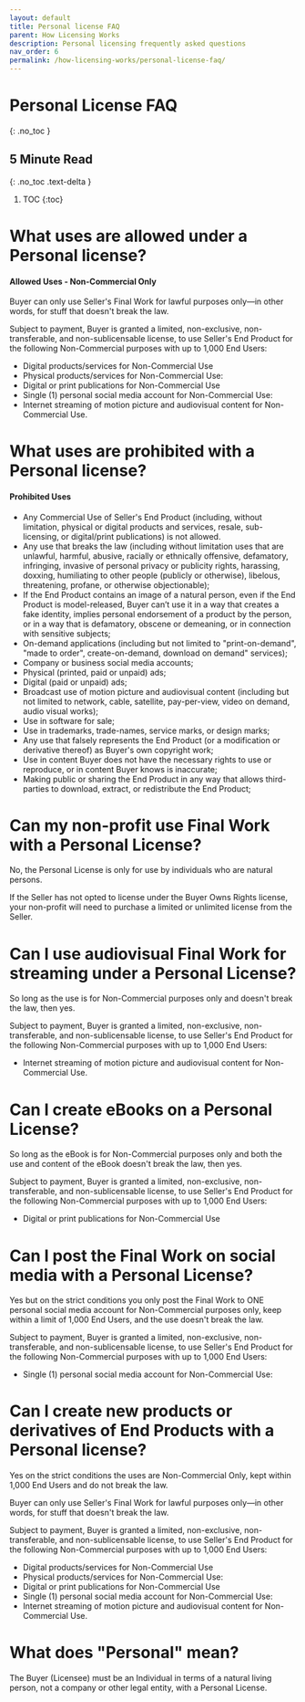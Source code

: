 ```yaml
---
layout: default
title: Personal license FAQ
parent: How Licensing Works
description: Personal licensing frequently asked questions
nav_order: 6
permalink: /how-licensing-works/personal-license-faq/
---
```


# Personal License FAQ
{: .no_toc }

## 5 Minute Read
{: .no_toc .text-delta }

1. TOC
{:toc}

# What uses are allowed under a Personal license?

#### Allowed Uses - Non-Commercial Only

Buyer can only use Seller's Final Work for lawful purposes only—in other words, for stuff that doesn't break the law.

Subject to payment, Buyer is granted a limited, non-exclusive, non-transferable, and non-sublicensable license, to use Seller's End Product for the following Non-Commercial purposes with up to 1,000 End Users:

* Digital products/services for Non-Commercial Use
* Physical products/services for Non-Commercial Use:
* Digital or print publications for Non-Commercial Use
* Single (1) personal social media account for Non-Commercial Use:
* Internet streaming of motion picture and audiovisual content for Non-Commercial Use.

# What uses are prohibited with a Personal license?

#### Prohibited Uses

* Any Commercial Use of Seller's End Product (including, without limitation, physical or digital products and services, resale, sub-licensing, or digital/print publications) is not allowed.
* Any use that breaks the law (including without limitation uses that are unlawful, harmful, abusive, racially or ethnically offensive, defamatory, infringing, invasive of personal privacy or publicity rights, harassing, doxxing, humiliating to other people (publicly or otherwise), libelous, threatening, profane, or otherwise objectionable);
* If the End Product contains an image of a natural person, even if the End Product is model-released, Buyer can’t use it in a way that creates a fake identity, implies personal endorsement of a product by the person, or in a way that is defamatory, obscene or demeaning, or in connection with sensitive subjects;
* On-demand applications (including but not limited to "print-on-demand", "made to order", create-on-demand, download on demand" services);
* Company or business social media accounts;
* Physical (printed, paid or unpaid) ads;
* Digital (paid or unpaid) ads;
* Broadcast use of motion picture and audiovisual content (including but not limited to network, cable, satellite, pay-per-view, video on demand, audio visual works);
* Use in software for sale;
* Use in trademarks, trade-names, service marks, or design marks;
* Any use that falsely represents the End Product (or a modification or derivative thereof) as Buyer's own copyright work;
* Use in content Buyer does not have the necessary rights to use or reproduce, or in content Buyer knows is inaccurate;
* Making public or sharing the End Product in any way that allows third-parties to download, extract, or redistribute the End Product;

# Can my non-profit use Final Work with a Personal License?

No, the Personal License is only for use by individuals who are natural persons.

If the Seller has not opted to license under the Buyer Owns Rights license, your non-profit will need to purchase a limited or unlimited license from the Seller.

# Can I use audiovisual Final Work for streaming under a Personal License?

So long as the use is for Non-Commercial purposes only and doesn't break the law, then yes.

Subject to payment, Buyer is granted a limited, non-exclusive, non-transferable, and non-sublicensable license, to use Seller's End Product for the following Non-Commercial purposes with up to 1,000 End Users:

* Internet streaming of motion picture and audiovisual content for Non-Commercial Use.

# Can I create eBooks on a Personal License?

So long as the eBook is for Non-Commercial purposes only and both the use and content of the eBook doesn't break the law, then yes.

Subject to payment, Buyer is granted a limited, non-exclusive, non-transferable, and non-sublicensable license, to use Seller's End Product for the following Non-Commercial purposes with up to 1,000 End Users:

* Digital or print publications for Non-Commercial Use

# Can I post the Final Work on social media with a Personal License?

Yes but on the strict conditions you only post the Final Work to ONE personal social media account for Non-Commercial purposes only, keep within a limit of 1,000 End Users, and the use doesn't break the law.

Subject to payment, Buyer is granted a limited, non-exclusive, non-transferable, and non-sublicensable license, to use Seller's End Product for the following Non-Commercial purposes with up to 1,000 End Users:

* Single (1) personal social media account for Non-Commercial Use:

# Can I create new products or derivatives of End Products with a Personal license?

Yes on the strict conditions the uses are Non-Commercial Only, kept within 1,000 End Users and do not break the law.

Buyer can only use Seller's Final Work for lawful purposes only—in other words, for stuff that doesn't break the law.

Subject to payment, Buyer is granted a limited, non-exclusive, non-transferable, and non-sublicensable license, to use Seller's End Product for the following Non-Commercial purposes with up to 1,000 End Users:

* Digital products/services for Non-Commercial Use
* Physical products/services for Non-Commercial Use:
* Digital or print publications for Non-Commercial Use
* Single (1) personal social media account for Non-Commercial Use:
* Internet streaming of motion picture and audiovisual content for Non-Commercial Use.

# What does "Personal" mean?

The Buyer (Licensee) must be an Individual in terms of a natural living person, not a company or other legal entity, with a Personal License.